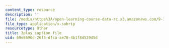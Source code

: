 ```yaml
---
content_type: resource
description: ''
file: /media/https%3A/open-learning-course-data-rc.s3.amazonaws.com/9-14-brain-structure-and-its-origins-spring-2014/69e8690d26f5dfcaae704b1f8d52945d_555119.srt
file_type: application/x-subrip
resourcetype: Other
title: 3play caption file
uid: 69e8690d-26f5-dfca-ae70-4b1f8d52945d
---
```

